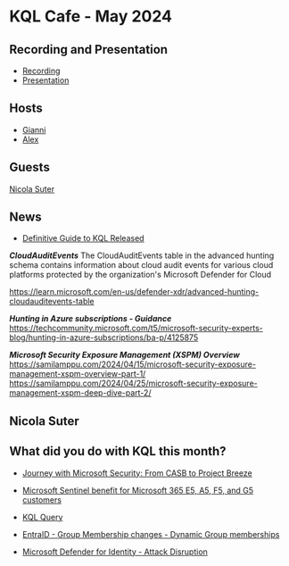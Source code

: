 # KQL Cafe - May 2024

## Recording and Presentation

- [Recording](https://www.youtube.com/watch?v=lKB1sfZuDio)
- [Presentation](../2024/KQL%20Cafe%20-%20May%202024.md)

## Hosts

- [Gianni](https://twitter.com/castello_johnny)
- [Alex](https://twitter.com/alexverboon)

## Guests

 [Nicola Suter](https://twitter.com/nicolonsky)

## News

- [Definitive Guide to KQL Released](https://github.com/KQLMSPress/definitive-guide-kql)

***CloudAuditEvents***
The CloudAuditEvents table in the advanced hunting schema contains information about cloud audit events for various cloud platforms protected by the organization's Microsoft Defender for Cloud

https://learn.microsoft.com/en-us/defender-xdr/advanced-hunting-cloudauditevents-table

***Hunting in Azure subscriptions - Guidance***
https://techcommunity.microsoft.com/t5/microsoft-security-experts-blog/hunting-in-azure-subscriptions/ba-p/4125875

***Microsoft Security Exposure Management (XSPM) Overview***
https://samilamppu.com/2024/04/15/microsoft-security-exposure-management-xspm-overview-part-1/
https://samilamppu.com/2024/04/25/microsoft-security-exposure-management-xspm-deep-dive-part-2/

## Nicola Suter


## What did you do with KQL this month?

- [Journey with Microsoft Security: From CASB to Project Breeze](https://medium.com/@giannicastaldi/journey-with-microsoft-security-from-casb-to-project-breeze-72338c1529ae)

- [Microsoft Sentinel benefit for Microsoft 365 E5, A5, F5, and G5 customers](https://azure.microsoft.com/en-gb/pricing/offers/sentinel-microsoft-365-offer/)

- [KQL Query](https://github.com/alexverboon/Hunting-Queries-Detection-Rules/blob/main/Sentinel/Usage/Sentinel-E5SecurityBenefit.md)

- [EntraID - Group Membership changes - Dynamic Group memberships](https://github.com/alexverboon/Hunting-Queries-Detection-Rules/blob/main/Azure%20Active%20Directory/EntraID%20-%20GroupMembershipchanges-Dynamic.md)

- [Microsoft Defender for Identity - Attack Disruption](https://github.com/alexverboon/Hunting-Queries-Detection-Rules/blob/main/Defender%20For%20Identity/MDI-AttackDisruption.md)
